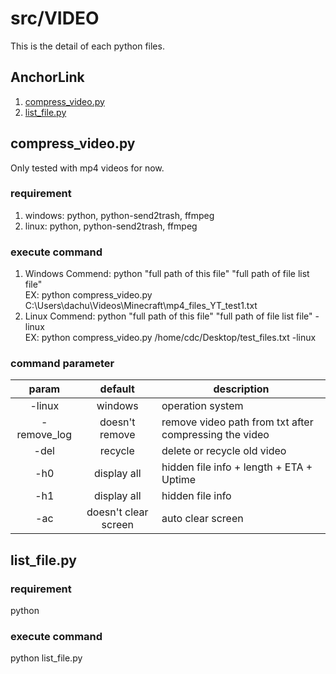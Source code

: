 # src/VIDEO

This is the detail of each python files.

## AnchorLink

1. [compress_video.py](#1)
2. [list_file.py](#2)

## <a name="1"></a>compress_video.py

Only tested with mp4 videos for now.

### requirement

1. windows: python, python-send2trash, ffmpeg
2. linux: python, python-send2trash, ffmpeg

### execute command

1. Windows Commend: python "full path of this file" "full path of file list file"<br>
EX: python compress_video.py C:\Users\dachu\Videos\Minecraft\mp4_files_YT_test1.txt
2. Linux Commend: python "full path of this file" "full path of file list file" -linux<br>
EX: python compress_video.py /home/cdc/Desktop/test_files.txt -linux

### command parameter

|    param    |       default        | description                                            |
| :---------: | :------------------: | ------------------------------------------------------ |
|   -linux    |       windows        | operation system                                       |
| -remove_log |    doesn't remove    | remove video path from txt after compressing the video |
|    -del     |       recycle        | delete or recycle old video                            |
|     -h0     |     display all      | hidden file info + length + ETA + Uptime               |
|     -h1     |     display all      | hidden file info                                       |
|     -ac     | doesn't clear screen | auto clear screen                                      |

## <a name="2"></a>list_file.py

### requirement

python

### execute command

python list_file.py
